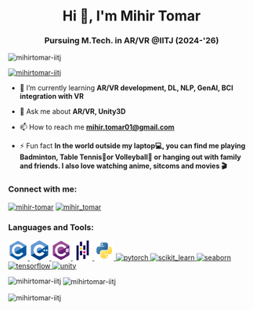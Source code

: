 <h1 align="center">Hi 👋, I'm Mihir Tomar</h1>
<h3 align="center">Pursuing M.Tech. in AR/VR @IITJ (2024-'26)</h3>

<p align="left"> <img src="https://komarev.com/ghpvc/?username=mihirtomar-iitj&label=Profile%20views&color=0e75b6&style=flat" alt="mihirtomar-iitj" /> </p>

<p align="left"> <a href="https://github.com/ryo-ma/github-profile-trophy"><img src="https://github-profile-trophy.vercel.app/?username=mihirtomar-iitj" alt="mihirtomar-iitj" /></a> </p>

- 🌱 I’m currently learning **AR/VR development, DL, NLP, GenAI, BCI integration with VR**

- 💬 Ask me about **AR/VR, Unity3D**

- 📫 How to reach me **mihir.tomar01@gmail.com**

- ⚡ Fun fact **In the world outside my laptop💻, you can find me playing Badminton, Table Tennis🏓or Volleyball🏐 or hanging out with family and friends. I also love watching anime, sitcoms and movies 🎬**

<h3 align="left">Connect with me:</h3>
<p align="left">
<a href="https://linkedin.com/in/mihir-tomar" target="blank"><img align="center" src="https://raw.githubusercontent.com/rahuldkjain/github-profile-readme-generator/master/src/images/icons/Social/linked-in-alt.svg" alt="mihir-tomar" height="30" width="40" /></a>
<a href="https://instagram.com/mihir_tomar" target="blank"><img align="center" src="https://raw.githubusercontent.com/rahuldkjain/github-profile-readme-generator/master/src/images/icons/Social/instagram.svg" alt="mihir_tomar" height="30" width="40" /></a>
</p>

<h3 align="left">Languages and Tools:</h3>
<p align="left"> <a href="https://www.cprogramming.com/" target="_blank" rel="noreferrer"> <img src="https://raw.githubusercontent.com/devicons/devicon/master/icons/c/c-original.svg" alt="c" width="40" height="40"/> </a> <a href="https://www.w3schools.com/cpp/" target="_blank" rel="noreferrer"> <img src="https://raw.githubusercontent.com/devicons/devicon/master/icons/cplusplus/cplusplus-original.svg" alt="cplusplus" width="40" height="40"/> </a> <a href="https://www.w3schools.com/cs/" target="_blank" rel="noreferrer"> <img src="https://raw.githubusercontent.com/devicons/devicon/master/icons/csharp/csharp-original.svg" alt="csharp" width="40" height="40"/> </a> <a href="https://pandas.pydata.org/" target="_blank" rel="noreferrer"> <img src="https://raw.githubusercontent.com/devicons/devicon/2ae2a900d2f041da66e950e4d48052658d850630/icons/pandas/pandas-original.svg" alt="pandas" width="40" height="40"/> </a> <a href="https://www.python.org" target="_blank" rel="noreferrer"> <img src="https://raw.githubusercontent.com/devicons/devicon/master/icons/python/python-original.svg" alt="python" width="40" height="40"/> </a> <a href="https://pytorch.org/" target="_blank" rel="noreferrer"> <img src="https://www.vectorlogo.zone/logos/pytorch/pytorch-icon.svg" alt="pytorch" width="40" height="40"/> </a> <a href="https://scikit-learn.org/" target="_blank" rel="noreferrer"> <img src="https://upload.wikimedia.org/wikipedia/commons/0/05/Scikit_learn_logo_small.svg" alt="scikit_learn" width="40" height="40"/> </a> <a href="https://seaborn.pydata.org/" target="_blank" rel="noreferrer"> <img src="https://seaborn.pydata.org/_images/logo-mark-lightbg.svg" alt="seaborn" width="40" height="40"/> </a> <a href="https://www.tensorflow.org" target="_blank" rel="noreferrer"> <img src="https://www.vectorlogo.zone/logos/tensorflow/tensorflow-icon.svg" alt="tensorflow" width="40" height="40"/> </a> <a href="https://unity.com/" target="_blank" rel="noreferrer"> <img src="https://www.vectorlogo.zone/logos/unity3d/unity3d-icon.svg" alt="unity" width="40" height="40"/> </a> </p>

<p><img align="left" src="https://github-readme-stats.vercel.app/api/top-langs?username=mihirtomar-iitj&show_icons=true&locale=en&layout=compact" alt="mihirtomar-iitj" /></p>

<p>&nbsp;<img align="center" src="https://github-readme-stats.vercel.app/api?username=mihirtomar-iitj&show_icons=true&locale=en" alt="mihirtomar-iitj" /></p>

<p><img align="center" src="https://github-readme-streak-stats.herokuapp.com/?user=mihirtomar-iitj&" alt="mihirtomar-iitj" /></p>
